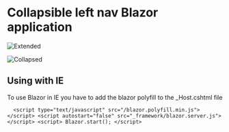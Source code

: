 ﻿
# Collapsible left nav Blazor application

![Extended](https://user-images.githubusercontent.com/13876805/61490650-7a556880-a97b-11e9-99b0-0252771d2a49.png)

![Collapsed](https://user-images.githubusercontent.com/13876805/61490712-9953fa80-a97b-11e9-8b32-bedce2e42d69.png)

## Using with IE

To use Blazor in IE you have to add the blazor polyfill to the _Host.cshtml file

`   <script type="text/javascript" src="/blazor.polyfill.min.js"></script>
    <script autostart="false" src="_framework/blazor.server.js"></script>
    <script>
        Blazor.start();
    </script>
	`






